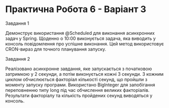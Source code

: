 # Практична Робота 6 - Варіант 3

Завдання 1

Демонструє використання @Scheduled для виконання асинхронних задач у Spring. Щоденно о 10:00 виконується задача, яка виводить у консоль повідомлення про успішне виконання. Цей метод використовує CRON-вираз для точного планування запуску.

Завдання 2

Реалізовано асинхронне завдання, яке запускається з початковою затримкою у 2 секунди, а потім виконується кожні 3 секунди. З кожним циклом обчислюється факторіал кількості секунд, що пройшли з моменту запуску програми. Використано BigInteger для запобігання переповненню типу long під час обчислення великих факторіалів. Результати факторіалу та кількість пройдених секунд виводяться у консоль.
